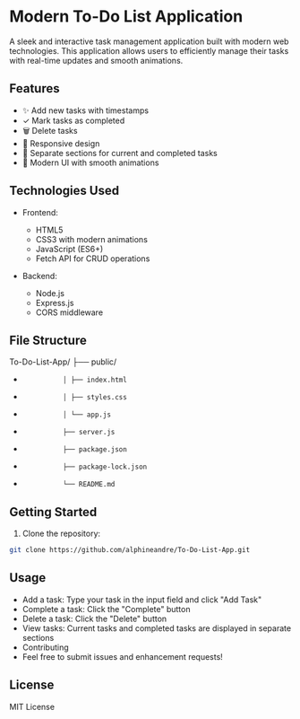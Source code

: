 # Modern To-Do List Application

A sleek and interactive task management application built with modern web technologies. This application allows users to efficiently manage their tasks with real-time updates and smooth animations.

## Features

- ✨ Add new tasks with timestamps
- ✓ Mark tasks as completed
- 🗑️ Delete tasks
- 📱 Responsive design
- 🎯 Separate sections for current and completed tasks
- 🌈 Modern UI with smooth animations

## Technologies Used

- Frontend:
  - HTML5
  - CSS3 with modern animations
  - JavaScript (ES6+)
  - Fetch API for CRUD operations

- Backend:
  - Node.js
  - Express.js
  - CORS middleware

## File Structure

To-Do-List-App/ ├── public/ 
-               │ ├── index.html
-               │ ├── styles.css
-               │ └── app.js
-               ├── server.js
-               ├── package.json
-               ├── package-lock.json
-               └── README.md

## Getting Started

1. Clone the repository:
```bash
git clone https://github.com/alphineandre/To-Do-List-App.git  
```

## Usage

- Add a task: Type your task in the input field and click "Add Task"
- Complete a task: Click the "Complete" button
- Delete a task: Click the "Delete" button
- View tasks: Current tasks and completed tasks are displayed in separate sections
- Contributing
- Feel free to submit issues and enhancement requests!

## License
MIT License
